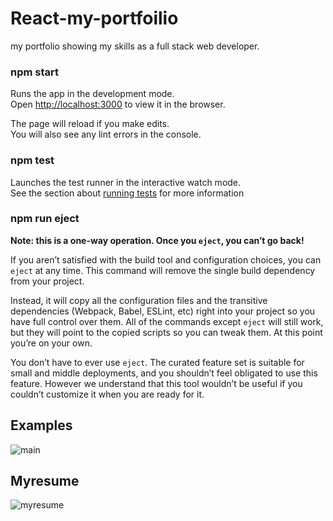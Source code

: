 # React-my-portfoilio
my portfolio showing my skills as a full stack web developer.
### npm start

Runs the app in the development mode.<br>
Open [http://localhost:3000](http://localhost:3000) to view it in the browser.

The page will reload if you make edits.<br>
You will also see any lint errors in the console.
### npm test

Launches the test runner in the interactive watch mode.<br>
See the section about [running tests](https://facebook.github.io/create-react-app/docs/running-tests) for more information

### npm run eject

**Note: this is a one-way operation. Once you `eject`, you can’t go back!**

If you aren’t satisfied with the build tool and configuration choices, you can `eject` at any time. This command will remove the single build dependency from your project.

Instead, it will copy all the configuration files and the transitive dependencies (Webpack, Babel, ESLint, etc) right into your project so you have full control over them. All of the commands except `eject` will still work, but they will point to the copied scripts so you can tweak them. At this point you’re on your own.

You don’t have to ever use `eject`. The curated feature set is suitable for small and middle deployments, and you shouldn’t feel obligated to use this feature. However we understand that this tool wouldn’t be useful if you couldn’t customize it when you are ready for it.

## Examples
![main](https://user-images.githubusercontent.com/70675711/124731368-d58f1580-df1a-11eb-9a55-a0bad373c952.png)
## Myresume
![myresume](https://user-images.githubusercontent.com/70675711/124731654-19821a80-df1b-11eb-81e4-ccb726c7fc2e.png)
